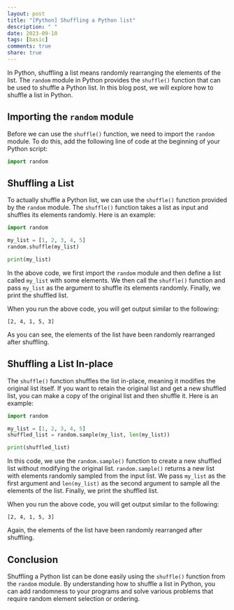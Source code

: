 ```yaml
---
layout: post
title: "[Python] Shuffling a Python list"
description: " "
date: 2023-09-10
tags: [basic]
comments: true
share: true
---
```


In Python, shuffling a list means randomly rearranging the elements of the list. The `random` module in Python provides the `shuffle()` function that can be used to shuffle a Python list. In this blog post, we will explore how to shuffle a list in Python.

## Importing the `random` module
Before we can use the `shuffle()` function, we need to import the `random` module. To do this, add the following line of code at the beginning of your Python script:

```python
import random
```

## Shuffling a List
To actually shuffle a Python list, we can use the `shuffle()` function provided by the `random` module. The `shuffle()` function takes a list as input and shuffles its elements randomly. Here is an example:

```python
import random

my_list = [1, 2, 3, 4, 5]
random.shuffle(my_list)

print(my_list)
```

In the above code, we first import the `random` module and then define a list called `my_list` with some elements. We then call the `shuffle()` function and pass `my_list` as the argument to shuffle its elements randomly. Finally, we print the shuffled list.

When you run the above code, you will get output similar to the following:

```
[2, 4, 1, 5, 3]
```

As you can see, the elements of the list have been randomly rearranged after shuffling.

## Shuffling a List In-place
The `shuffle()` function shuffles the list in-place, meaning it modifies the original list itself. If you want to retain the original list and get a new shuffled list, you can make a copy of the original list and then shuffle it. Here is an example:

```python
import random

my_list = [1, 2, 3, 4, 5]
shuffled_list = random.sample(my_list, len(my_list))

print(shuffled_list)
```

In this code, we use the `random.sample()` function to create a new shuffled list without modifying the original list. `random.sample()` returns a new list with elements randomly sampled from the input list. We pass `my_list` as the first argument and `len(my_list)` as the second argument to sample all the elements of the list. Finally, we print the shuffled list.

When you run the above code, you will get output similar to the following:

```
[2, 4, 1, 5, 3]
```

Again, the elements of the list have been randomly rearranged after shuffling.

## Conclusion
Shuffling a Python list can be done easily using the `shuffle()` function from the `random` module. By understanding how to shuffle a list in Python, you can add randomness to your programs and solve various problems that require random element selection or ordering.